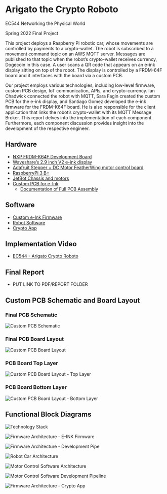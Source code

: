 # Arigato the Crypto Roboto

EC544 Networking the Physical World

Spring 2022 Final Project




This project deploys a Raspberry Pi robotic car, whose movements are controlled by payments to a crypto-wallet. The robot is subscribed to a movement command topic on an AWS MQTT server. Messages are published to that topic when the robot’s crypto-wallet receives currency, Dogecoin in this case. A user scans a QR code that appears on an e-ink display sitting on top of the robot. The display is controlled by a FRDM-64F board and it interfaces with the board via a custom PCB.

Our project employs various technologies, including low-level firmware, custom PCB design, IoT communication, APIs, and crypto-currency. Ian Chadwick connected the robot with MQTT, Sara Fagin created the custom PCB for the e-ink display, and Santiago Gomez developed the e-ink firmware for the FRDM-K64F board. He is also responsible for the client application that links the robot’s crypto-wallet with its MQTT Message Broker. This report delves into the implementation of each component. Furthermore, each component discussion provides insight into the development of the respective engineer.

## Hardware
- [NXP FRDM-K64F Development Board](https://www.nxp.com/design/development-boards/freedom-development-boards/mcu-boards/freedom-development-platform-for-kinetis-k64-k63-and-k24-mcus:FRDM-K64F)
- [Waveshare’s 2.9 inch V2 e-ink display](https://www.waveshare.com/wiki/4.2inch_e-Paper_Module)
- [Adafruit Stepper + DC Motor FeatherWing motor control board](https://learn.adafruit.com/adafruit-stepper-dc-motor-featherwing)
- [RaspberryPi 3 B+](https://www.raspberrypi.com/products/raspberry-pi-3-model-b-plus/)
- [JetBot Chassis and motors](https://jetbot.org/master/index.html)
- [Custom PCB for e-Ink](https://github.com/sfagin89/Arigato_Crypto_Roboto/tree/main/PCB_files)
  - [Documentation of Full PCB Assembly](https://github.com/sfagin89/Arigato_Crypto_Roboto/tree/main/PCB_files/PCB%20Assembly)

## Software
- [Custom e-Ink Firmware](https://github.com/sfagin89/Arigato_Crypto_Roboto/tree/main/eink_firmware/development/eink_spi_firmware)
- [Robot Software](https://github.com/sfagin89/Arigato_Crypto_Roboto/tree/main/RPi)
- [Crypto App](https://github.com/sfagin89/Arigato_Crypto_Roboto/tree/main/crypto_app)

## Implementation Video
- [EC544 - Arigato Crypto Roboto](https://www.youtube.com/watch?v=zG-Wq4VXOKg)

## Final Report
- PUT LINK TO PDF/REPORT FOLDER

## Custom PCB Schematic and Board Layout

### Final PCB Schematic
![Custom PCB Schematic](https://github.com/sfagin89/Arigato_Crypto_Roboto/blob/e5e9a5214d5f0a81ab09beffe147bd4ab1f389d4/PCB_files/ECE544_v3_schem.png)

### Final PCB Board Layout
![Custom PCB Board Layout](https://github.com/sfagin89/Arigato_Crypto_Roboto/blob/c02a1528563c0215d122c3ca72903ed1fb15780a/PCB_files/ECE544_v3_board.png)

### PCB Board Top Layer
![Custom PCB Board Layout - Top Layer](https://github.com/sfagin89/Arigato_Crypto_Roboto/blob/c02a1528563c0215d122c3ca72903ed1fb15780a/PCB_files/ECE544_v3_board_top.png)

### PCB Board Bottom Layer
![Custom PCB Board Layout - Bottom Layer](https://github.com/sfagin89/Arigato_Crypto_Roboto/blob/c02a1528563c0215d122c3ca72903ed1fb15780a/PCB_files/ECE544_v3_board_btm.png)

## Functional Block Diagrams


![Technology Stack](https://user-images.githubusercontent.com/30096097/166684281-6e805d7c-9191-4b2c-8d69-3d8db56d2791.jpeg)



![Firmware Architecture - E-INK Firmware](https://user-images.githubusercontent.com/30096097/166616635-c3e24d55-607d-4b58-ab62-506a47517805.png)


![Firmware Architecture - Development Pipe](https://user-images.githubusercontent.com/30096097/166616664-18d5f208-ab0f-4a01-9c0d-cda46340b7ad.png)


![Robot Car Architecture](https://user-images.githubusercontent.com/13345034/166616968-b8a1f653-6c51-4e58-a324-c958855ef366.jpeg)


![Motor Control Software Architecture](https://user-images.githubusercontent.com/13345034/166617033-9c3753e3-a4ba-4514-a2e5-f6785130dc26.jpeg)


![Motor Control Software Development Pipeline](https://user-images.githubusercontent.com/13345034/166617059-116e8ba1-6c50-40f9-857f-ce57c63b9f24.jpeg)


![Firmware Architecture - Crypto App](https://user-images.githubusercontent.com/30096097/166616678-9f83f57f-a751-4170-b36c-24d4db70fd81.png)
